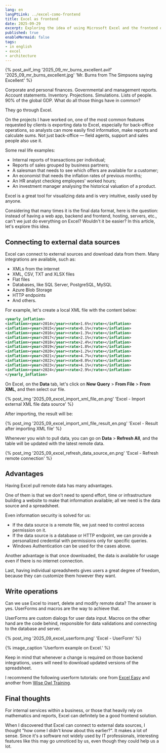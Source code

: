 ```yaml
---
lang: en
langPtLink: ../excel-como-frontend
title: Excel as frontend
date: 2025-09-29
excerpt: Exploring the idea of using Microsoft Excel and the frontend of a system.
published: true
enableMermaid: false
tags:
- in english
- excel
- architecture
---
```


{% post_avif_img '2025_09_mr_burns_excellent.avif' '2025_09_mr_burns_excellent.jpg' 'Mr. Burns from The Simpsons saying Excellent' %}

Corporate and personal finances. Governmental and management reports. Account statements. Inventory. Projections. Simulations. Lists of people. 90% of the global GDP. What do all those things have in common?

They go through Excel.

On the projects I have worked on, one of the most common features requested by clients is exporting data to Excel, especially for back-office operations, so analysts can more easily find information, make reports and calculate sums. Not just back-office — field agents, support and sales people also use it.

Some real life examples:

- Internal reports of transactions per individual;
- Reports of sales grouped by business partners;
- A salesman that needs to see which offers are available for a customer;
- An economist that needs the inflation rates of previous months;
- An HR analyst checking employees' worked hours;
- An investment manager analysing the historical valuation of a product.

Excel is a great tool for visualizing data and is very intuitive, easily used by anyone.

Considering that many times it is the final data format, here is the question: instead of having a web app, backend and frontend, hosting, servers, etc., can't we just do everything on Excel? Wouldn't it be easier? In this article, let's explore this idea.

## Connecting to external data sources

Excel can connect to external sources and download data from them. Many integrations are available, such as:

- XMLs from the internet
- XML, CSV, TXT and XLSX files
- Flat files
- Databases, like SQL Server, PostgreSQL, MySQL
- Azure Blob Storage
- HTTP endpoints
- And others.

For example, let's create a local XML file with the content below:

```xml
<yearly_inflation>
<inflation><year>2014</year><rate>1.6%</rate></inflation>
<inflation><year>2015</year><rate>0.1%</rate></inflation>
<inflation><year>2016</year><rate>1.3%</rate></inflation>
<inflation><year>2017</year><rate>2.1%</rate></inflation>
<inflation><year>2018</year><rate>2.4%</rate></inflation>
<inflation><year>2019</year><rate>1.8%</rate></inflation>
<inflation><year>2020</year><rate>1.2%</rate></inflation>
<inflation><year>2021</year><rate>4.7%</rate></inflation>
<inflation><year>2022</year><rate>8.0%</rate></inflation>
<inflation><year>2023</year><rate>4.1%</rate></inflation>
<inflation><year>2024</year><rate>2.9%</rate></inflation>
</yearly_inflation>
```

On Excel, on the **Data** tab, let's click on **New Query** > **From File** > **From XML**, and then select our file.

{% post_img '2025_09_excel_import_xml_file_en.png' 'Excel - Import external XML file data source' %}

After importing, the result will be:

{% post_img '2025_09_excel_import_xml_file_result_en.png' 'Excel - Result after importing XML file' %}

Whenever you wish to pull data, you can go on **Data** > **Refresh All**, and the table will be updated with the latest remote data.

{% post_img '2025_09_excel_refresh_data_source_en.png' 'Excel - Refresh remote connection' %}

## Advantages

Having Excel pull remote data has many advantages.

One of them is that we don't need to spend effort, time or infrastructure building a website to make that information available; all we need is the data source and a spreadsheet.

Even information security is solved for us:

- If the data source is a remote file, we just need to control access permission on it.
- If the data source is a database or HTTP endpoint, we can provide a personalized credential with permissions only for specific queries.
- Windows Authentication can be used for the cases above.

Another advantage is that once downloaded, the data is available for usage even if there is no internet connection.

Last, having individual spreadsheets gives users a great degree of freedom, because they can customize them however they want.

## Write operations

Can we use Excel to insert, delete and modify remote data? The answer is yes. UserForms and macros are the way to achieve that.

UserForms are custom dialogs for user data input. Macros on the other hand are the code behind, responsible for data validations and connecting to the database and server.

{% post_img '2025_09_excel_userform.png' 'Excel - UserForm' %}

{% image_caption 'Userform example on Excel.' %}

Keep in mind that whenever a change is required on those backend integrations, users will need to download updated versions of the spreadsheet.

I recommend the following userform tutorials: one from [Excel Easy](https://www.excel-easy.com/vba/userform.html) and another from [Wise Owl Training](https://www.wiseowl.co.uk/vba-macros/guides/user-forms/vba-userform/).

## Final thoughts

For internal services within a business, or those that heavily rely on mathematics and reports, Excel can definitely be a good frontend solution.

When I discovered that Excel can connect to external data sources, I thought "how come I didn't know about this earlier?". It makes a lot of sense. Since it's a software not widely used by IT professionals, interesting features like this may go unnoticed by us, even though they could help us a lot.
